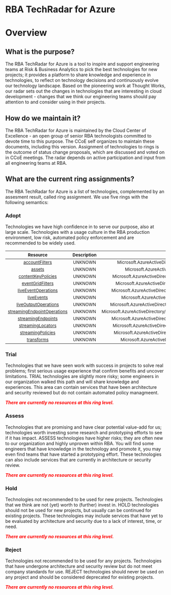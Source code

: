 
RBA TechRadar for Azure
=======================

# Overview

## What is the purpose?


The RBA TechRadar for Azure is a tool to inspire and support engineering teams at Risk & Business Analytics to pick the best technologies for new projects; it provides a platform to share knowledge and experience in technologies, to reflect on technology decisions and continuously evolve our technology landscape.  Based on the pioneering work at Thought Works, our radar sets out the changes in technologies that are interesting in cloud development - changes that we think our engineering teams should pay attention to and consider using in their projects.
## How do we maintain it?


The RBA TechRadar for Azure is maintained by the Cloud Center of Excellence - an open group of senior RBA technologists committed to devote time to this purpose.  The CCoE self organizes to maintain these documents, including this version.  Assignment of technologies to rings is the outcome of status change proposals, which are discussed and voted on in CCoE meetings.  The radar depends on active participation and input from all engineering teams at RBA.
## What are the current ring assignments?


The RBA TechRadar for Azure is a list of technologies, complemented by an assesment result, called ring assignment.  We use five rings with the following semantics:
### Adopt


Technologies we have high confidence in to serve our purpose, also at large scale.  Technologies with a usage culture in the RBA production environment, low risk, automated policy enforcement and are recommended to be widely used.  

|<sub>Resource</sub>|<sub>Description</sub>|<sub>Path</sub>|<sub>Status</sub>|
| :---: | :---: | :---: | :---: |
|<sub>[accountFilters](https://github.com/openrba/python-azure-techradar/tree/master/Microsoft.AzureActiveDirectory/mediaservices/accountFilters)</sub>|<sub>UNKNOWN</sub>|<sub>Microsoft.AzureActiveDirectory/mediaservices/accountFilters</sub>|<sub>ADOPT</sub>|
|<sub>[assets](https://github.com/openrba/python-azure-techradar/tree/master/Microsoft.AzureActiveDirectory/mediaservices/assets)</sub>|<sub>UNKNOWN</sub>|<sub>Microsoft.AzureActiveDirectory/mediaservices/assets</sub>|<sub>ADOPT</sub>|
|<sub>[contentKeyPolicies](https://github.com/openrba/python-azure-techradar/tree/master/Microsoft.AzureActiveDirectory/mediaservices/contentKeyPolicies)</sub>|<sub>UNKNOWN</sub>|<sub>Microsoft.AzureActiveDirectory/mediaservices/contentKeyPolicies</sub>|<sub>ADOPT</sub>|
|<sub>[eventGridFilters](https://github.com/openrba/python-azure-techradar/tree/master/Microsoft.AzureActiveDirectory/mediaservices/eventGridFilters)</sub>|<sub>UNKNOWN</sub>|<sub>Microsoft.AzureActiveDirectory/mediaservices/eventGridFilters</sub>|<sub>ADOPT</sub>|
|<sub>[liveEventOperations](https://github.com/openrba/python-azure-techradar/tree/master/Microsoft.AzureActiveDirectory/mediaservices/liveEventOperations)</sub>|<sub>UNKNOWN</sub>|<sub>Microsoft.AzureActiveDirectory/mediaservices/liveEventOperations</sub>|<sub>ADOPT</sub>|
|<sub>[liveEvents](https://github.com/openrba/python-azure-techradar/tree/master/Microsoft.AzureActiveDirectory/mediaservices/liveEvents)</sub>|<sub>UNKNOWN</sub>|<sub>Microsoft.AzureActiveDirectory/mediaservices/liveEvents</sub>|<sub>ADOPT</sub>|
|<sub>[liveOutputOperations](https://github.com/openrba/python-azure-techradar/tree/master/Microsoft.AzureActiveDirectory/mediaservices/liveOutputOperations)</sub>|<sub>UNKNOWN</sub>|<sub>Microsoft.AzureActiveDirectory/mediaservices/liveOutputOperations</sub>|<sub>ADOPT</sub>|
|<sub>[streamingEndpointOperations](https://github.com/openrba/python-azure-techradar/tree/master/Microsoft.AzureActiveDirectory/mediaservices/streamingEndpointOperations)</sub>|<sub>UNKNOWN</sub>|<sub>Microsoft.AzureActiveDirectory/mediaservices/streamingEndpointOperations</sub>|<sub>ADOPT</sub>|
|<sub>[streamingEndpoints](https://github.com/openrba/python-azure-techradar/tree/master/Microsoft.AzureActiveDirectory/mediaservices/streamingEndpoints)</sub>|<sub>UNKNOWN</sub>|<sub>Microsoft.AzureActiveDirectory/mediaservices/streamingEndpoints</sub>|<sub>ADOPT</sub>|
|<sub>[streamingLocators](https://github.com/openrba/python-azure-techradar/tree/master/Microsoft.AzureActiveDirectory/mediaservices/streamingLocators)</sub>|<sub>UNKNOWN</sub>|<sub>Microsoft.AzureActiveDirectory/mediaservices/streamingLocators</sub>|<sub>ADOPT</sub>|
|<sub>[streamingPolicies](https://github.com/openrba/python-azure-techradar/tree/master/Microsoft.AzureActiveDirectory/mediaservices/streamingPolicies)</sub>|<sub>UNKNOWN</sub>|<sub>Microsoft.AzureActiveDirectory/mediaservices/streamingPolicies</sub>|<sub>ADOPT</sub>|
|<sub>[transforms](https://github.com/openrba/python-azure-techradar/tree/master/Microsoft.AzureActiveDirectory/mediaservices/transforms)</sub>|<sub>UNKNOWN</sub>|<sub>Microsoft.AzureActiveDirectory/mediaservices/transforms</sub>|<sub>ADOPT</sub>|

### Trial


Technologies that we have seen work with success in projects to solve real problems;  first serious usage experience that confirm benefits and uncover limitations.  TRIAL technologies are slightly more risky; some engineers in our organization walked this path and will share knowledge and experiences.  This area can contain services that have been architecture and security reviewed but do not contain automated policy managmeent.  
  
***<font color="red"> There are currently no resources at this ring level. </font>***
### Assess


Technologies that are promising and have clear potential value-add for us; technologies worth investing some research and prototyping efforts to see if it has impact.  ASSESS technologies have higher risks;  they are often new to our organization and highly unproven within RBA.  You will find some engineers that have knowledge in the technology and promote it, you may even find teams that have started a prototyping effort.  These technologies can also include services that are currently in architecture or security review.  
  
***<font color="red"> There are currently no resources at this ring level. </font>***
### Hold


Technologies not recommended to be used for new projects. Technologies that we think are not (yet) worth to (further) invest in.  HOLD technologies should not be used for new projects, but usually can be continued for existing projects.  These technologies may include services that have yet to be evaluated by architecture and security due to a lack of interest, time, or need.  
  
***<font color="red"> There are currently no resources at this ring level. </font>***
### Reject


Technologies not recommended to be used for any projects. Technologies that have undergone architecture and security review but do not meet company standards for use.  REJECT technologies should never be used on any project and should be considered deprecated for existing projects.  
  
***<font color="red"> There are currently no resources at this ring level. </font>***